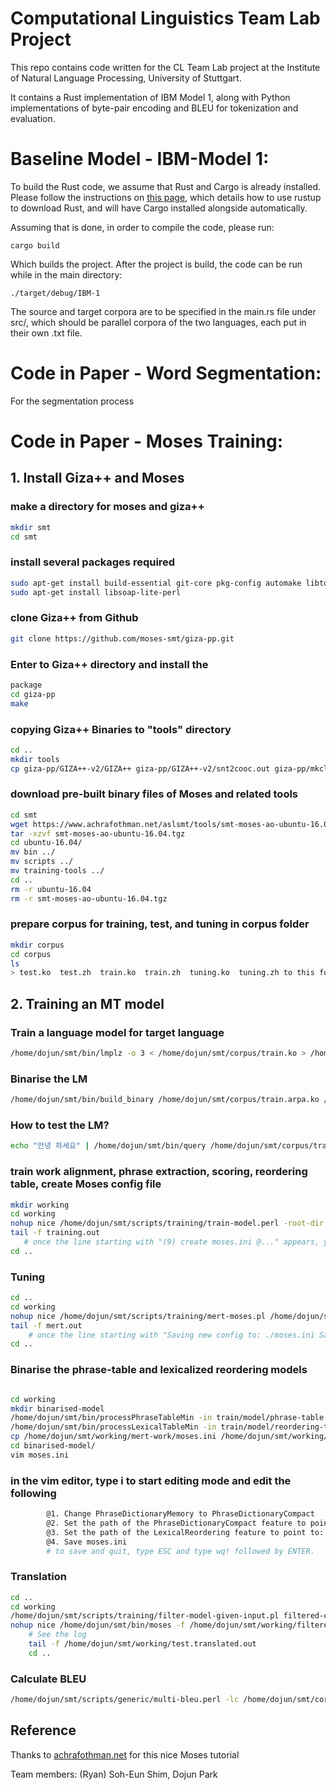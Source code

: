 # Computational Linguistics Team Lab Project
This repo contains code written for the CL Team Lab project at the Institute of Natural Language Processing, University of Stuttgart.

It contains a Rust implementation of IBM Model 1, along with Python implementations of byte-pair encoding and BLEU for tokenization and evaluation.

# Baseline Model - IBM-Model 1:

To build the Rust code, we assume that Rust and Cargo is already installed. Please follow the instructions on [this page](https://www.rust-lang.org/tools/install), which details how to use rustup to download Rust, and will have Cargo installed alongside automatically.

Assuming that is done, in order to compile the code, please run:

```
cargo build
```

Which builds the project. After the project is build, the code can be run while in the main directory:

```
./target/debug/IBM-1
```

The source and target corpora are to be specified in the main.rs file under src/, which should be parallel corpora of the two languages, each put in their own .txt file.

# Code in Paper - Word Segmentation:

For the segmentation process

# Code in Paper - Moses Training:

## 1. Install Giza++ and Moses

### make a directory for moses and giza++
```bash
mkdir smt
cd smt
```

### install several packages required
```bash
sudo apt-get install build-essential git-core pkg-config automake libtool wget zlib1g-dev python-dev libbz2-dev
sudo apt-get install libsoap-lite-perl
```


### clone Giza++ from Github
```bash
git clone https://github.com/moses-smt/giza-pp.git
```


### Enter to Giza++ directory and install the 
```bash
package
cd giza-pp
make
```

### copying Giza++ Binaries to "tools" directory
```bash
cd ..
mkdir tools
cp giza-pp/GIZA++-v2/GIZA++ giza-pp/GIZA++-v2/snt2cooc.out giza-pp/mkcls-v2/mkcls tools
```


### download pre-built binary files of Moses and related tools
```bash
cd smt
wget https://www.achrafothman.net/aslsmt/tools/smt-moses-ao-ubuntu-16.04.tgz
tar -xzvf smt-moses-ao-ubuntu-16.04.tgz
cd ubuntu-16.04/
mv bin ../
mv scripts ../
mv training-tools ../
cd ..
rm -r ubuntu-16.04
rm -r smt-moses-ao-ubuntu-16.04.tgz
```

### prepare corpus for training, test, and tuning in corpus folder
```bash
mkdir corpus
cd corpus
ls
> test.ko  test.zh  train.ko  train.zh  tuning.ko  tuning.zh to this folder
```



## 2. Training an MT model
### Train a language model for target language
```bash
/home/dojun/smt/bin/lmplz -o 3 < /home/dojun/smt/corpus/train.ko > /home/dojun/smt/corpus/train.arpa.ko
```

### Binarise the LM
```bash
/home/dojun/smt/bin/build_binary /home/dojun/smt/corpus/train.arpa.ko /home/dojun/smt/corpus/train.blm.ko
```


### How to test the LM?
```bash
echo "안녕 하세요" | /home/dojun/smt/bin/query /home/dojun/smt/corpus/train.blm.ko
```

### train work alignment, phrase extraction, scoring, reordering table, create Moses config file
```bash
mkdir working
cd working  
nohup nice /home/dojun/smt/scripts/training/train-model.perl -root-dir train -corpus /home/dojun/smt/corpus/train -f zh -e ko -alignment grow-diag-final-and -reordering msd-bidirectional-fe -lm 0:3:/home/dojun/smt/corpus/train.blm.ko:8 -external-bin-dir /home/dojun/smt/tools >& training.out &
tail -f training.out 
   # once the line starting with "(9) create moses.ini @..." appears, you can type CTRL+C to exit the tail mode.
cd ..
```


### Tuning
```bash
cd ..
cd working
nohup nice /home/dojun/smt/scripts/training/mert-moses.pl /home/dojun/smt/corpus/tuning.zh /home/dojun/smt/corpus/tuning.ko /home/dojun/smt/bin/moses /home/dojun/smt/working/train/model/moses.ini --mertdir /home/dojun/smt/bin/ &> mert.out &
tail -f mert.out
    # once the line starting with "Saving new config to: ./moses.ini Saved: ./moses.ini..." appears, you can type CTRL+C to exit the tail mode.
cd ..
```

### Binarise the phrase-table and lexicalized reordering models
```bash
```
```bash
cd working
mkdir binarised-model
/home/dojun/smt/bin/processPhraseTableMin -in train/model/phrase-table.gz -nscores 4 -out binarised-model/phrase-table
/home/dojun/smt/bin/processLexicalTableMin -in train/model/reordering-table.wbe-msd-bidirectional-fe.gz -out binarised-model/reordering-table
cp /home/dojun/smt/working/mert-work/moses.ini /home/dojun/smt/working/binarised-model/
cd binarised-model/
vim moses.ini
```

### in the vim editor, type i to start editing mode and edit the following
```bash
        @1. Change PhraseDictionaryMemory to PhraseDictionaryCompact
        @2. Set the path of the PhraseDictionaryCompact feature to point to: /home/dojun/smt/working/binarised-model/phrase-table.minphr
        @3. Set the path of the LexicalReordering feature to point to: /home/dojun/smt/working/binarised-model/reordering-table
        @4. Save moses.ini
        # to save and quit, type ESC and type wq! followed by ENTER.

```

### Translation
```bash
cd ..
cd working
/home/dojun/smt/scripts/training/filter-model-given-input.pl filtered-corpus-mini mert-work/moses.ini /home/dojun/smt/corpus/test.zh -Binarizer /home/dojun/smt/bin/processPhraseTableMin
nohup nice /home/dojun/smt/bin/moses -f /home/dojun/smt/working/filtered-corpus-mini/moses.ini < /home/dojun/smt/corpus/test.zh > /home/dojun/smt/working/test.translated.ko 2> /home/dojun/smt/working/test.translated.out
    # See the log
    tail -f /home/dojun/smt/working/test.translated.out
    cd ..
```

### Calculate BLEU 
```bash
/home/dojun/smt/scripts/generic/multi-bleu.perl -lc /home/dojun/smt/corpus/test.ko < /home/dojun/smt/working/test.translated.ko
```

## Reference
Thanks to [achrafothman.net](https://achrafothman.net/site/category/tutorials/) for this nice Moses tutorial

Team members: (Ryan) Soh-Eun Shim, Dojun Park